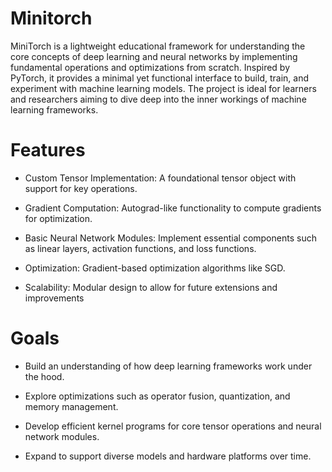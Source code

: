 # Minitorch
MiniTorch is a lightweight educational framework for understanding the core concepts of deep learning and neural networks by implementing fundamental operations and optimizations from scratch. Inspired by PyTorch, it provides a minimal yet functional interface to build, train, and experiment with machine learning models. The project is ideal for learners and researchers aiming to dive deep into the inner workings of machine learning frameworks.

# Features
- Custom Tensor Implementation: A foundational tensor object with support for key operations.

- Gradient Computation: Autograd-like functionality to compute gradients for optimization.

- Basic Neural Network Modules: Implement essential components such as linear layers, activation functions, and loss functions.

- Optimization: Gradient-based optimization algorithms like SGD.

- Scalability: Modular design to allow for future extensions and improvements

# Goals

- Build an understanding of how deep learning frameworks work under the hood.

- Explore optimizations such as operator fusion, quantization, and memory management.

- Develop efficient kernel programs for core tensor operations and neural network modules.

- Expand to support diverse models and hardware platforms over time.
